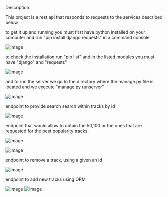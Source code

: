 Description:

This project is a rest api that responds to requests to the services described below

to get it up and running you must first have python installed on your computer and run "pip install django requests" in a command console

![image](https://user-images.githubusercontent.com/75379137/145696614-5b74bc6e-f3cb-4477-8022-33376483c940.png)

to check the installation run "pip list" and in the listed modules you must have "django" and "requests"

![image](https://user-images.githubusercontent.com/75379137/145696717-c4b0820a-6e97-4d8b-95ac-cb58e56220bb.png)

and to run the server we go to the directory where the manage.py file is located and we execute "manage.py runserver"

![image](https://user-images.githubusercontent.com/75379137/145696792-653ddc09-ab38-4e3c-aabc-2227f3d9d45e.png)

endpoint to provide search search within tracks by id

![image](https://user-images.githubusercontent.com/75379137/145696859-b253c08a-de1c-4464-aa90-596fe4c103aa.png)

endpoint that would allow to obtain the 50,100 or the ones that are requested for the best popularity tracks.

![image](https://user-images.githubusercontent.com/75379137/145696912-5adb549a-1fb9-457d-90ce-fe82c0bd0a19.png)

![image](https://user-images.githubusercontent.com/75379137/145696941-51531313-4244-4261-8d23-69102c53cb73.png)

endpoint to remove a track, using a given an id

![image](https://user-images.githubusercontent.com/75379137/145696990-35cbd6b2-2cb9-4d46-bd89-fffa941f2377.png)

endpoint to add new tracks using ORM

![image](https://user-images.githubusercontent.com/75379137/145697036-e8e8840c-e4ea-4af2-a321-080744aa490f.png)
![image](https://user-images.githubusercontent.com/75379137/145697043-59ec1aaf-9aec-4b2c-8610-82d33efa860e.png)

